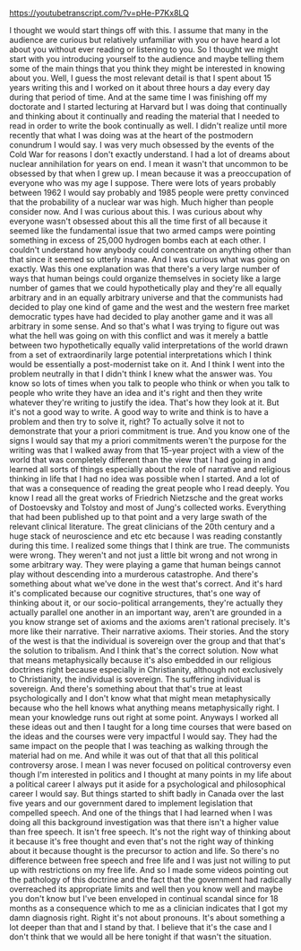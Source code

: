 https://youtubetranscript.com/?v=pHe-P7Kx8LQ

 I thought we would start things off with this. I assume that many in the audience are curious but relatively unfamiliar with you or have heard a lot about you without ever reading or listening to you. So I thought we might start with you introducing yourself to the audience and maybe telling them some of the main things that you think they might be interested in knowing about you. Well, I guess the most relevant detail is that I spent about 15 years writing this and I worked on it about three hours a day every day during that period of time. And at the same time I was finishing off my doctorate and I started lecturing at Harvard but I was doing that continually and thinking about it continually and reading the material that I needed to read in order to write the book continually as well. I didn't realize until more recently that what I was doing was at the heart of the postmodern conundrum I would say. I was very much obsessed by the events of the Cold War for reasons I don't exactly understand. I had a lot of dreams about nuclear annihilation for years on end. I mean it wasn't that uncommon to be obsessed by that when I grew up. I mean because it was a preoccupation of everyone who was my age I suppose. There were lots of years probably between 1962 I would say probably and 1985 people were pretty convinced that the probability of a nuclear war was high. Much higher than people consider now. And I was curious about this. I was curious about why everyone wasn't obsessed about this all the time first of all because it seemed like the fundamental issue that two armed camps were pointing something in excess of 25,000 hydrogen bombs each at each other. I couldn't understand how anybody could concentrate on anything other than that since it seemed so utterly insane. And I was curious what was going on exactly. Was this one explanation was that there's a very large number of ways that human beings could organize themselves in society like a large number of games that we could hypothetically play and they're all equally arbitrary and in an equally arbitrary universe and that the communists had decided to play one kind of game and the west and the western free market democratic types have had decided to play another game and it was all arbitrary in some sense. And so that's what I was trying to figure out was what the hell was going on with this conflict and was it merely a battle between two hypothetically equally valid interpretations of the world drawn from a set of extraordinarily large potential interpretations which I think would be essentially a post-modernist take on it. And I think I went into the problem neutrally in that I didn't think I knew what the answer was. You know so lots of times when you talk to people who think or when you talk to people who write they have an idea and it's right and then they write whatever they're writing to justify the idea. That's how they look at it. But it's not a good way to write. A good way to write and think is to have a problem and then try to solve it, right? To actually solve it not to demonstrate that your a priori commitment is true. And you know one of the signs I would say that my a priori commitments weren't the purpose for the writing was that I walked away from that 15-year project with a view of the world that was completely different than the view that I had going in and learned all sorts of things especially about the role of narrative and religious thinking in life that I had no idea was possible when I started. And a lot of that was a consequence of reading the great people who I read deeply. You know I read all the great works of Friedrich Nietzsche and the great works of Dostoevsky and Tolstoy and most of Jung's collected works. Everything that had been published up to that point and a very large swath of the relevant clinical literature. The great clinicians of the 20th century and a huge stack of neuroscience and etc etc because I was reading constantly during this time. I realized some things that I think are true. The communists were wrong. They weren't and not just a little bit wrong and not wrong in some arbitrary way. They were playing a game that human beings cannot play without descending into a murderous catastrophe. And there's something about what we've done in the west that's correct. And it's hard it's complicated because our cognitive structures, that's one way of thinking about it, or our socio-political arrangements, they're actually they actually parallel one another in an important way, aren't are grounded in a you know strange set of axioms and the axioms aren't rational precisely. It's more like their narrative. Their narrative axioms. Their stories. And the story of the west is that the individual is sovereign over the group and that that's the solution to tribalism. And I think that's the correct solution. Now what that means metaphysically because it's also embedded in our religious doctrines right because especially in Christianity, although not exclusively to Christianity, the individual is sovereign. The suffering individual is sovereign. And there's something about that that's true at least psychologically and I don't know what that might mean metaphysically because who the hell knows what anything means metaphysically right. I mean your knowledge runs out right at some point. Anyways I worked all these ideas out and then I taught for a long time courses that were based on the ideas and the courses were very impactful I would say. They had the same impact on the people that I was teaching as walking through the material had on me. And while it was out of that that all this political controversy arose. I mean I was never focused on political controversy even though I'm interested in politics and I thought at many points in my life about a political career I always put it aside for a psychological and philosophical career I would say. But things started to shift badly in Canada over the last five years and our government dared to implement legislation that compelled speech. And one of the things that I had learned when I was doing all this background investigation was that there isn't a higher value than free speech. It isn't free speech. It's not the right way of thinking about it because it's free thought and even that's not the right way of thinking about it because thought is the precursor to action and life. So there's no difference between free speech and free life and I was just not willing to put up with restrictions on my free life. And so I made some videos pointing out the pathology of this doctrine and the fact that the government had radically overreached its appropriate limits and well then you know well and maybe you don't know but I've been enveloped in continual scandal since for 18 months as a consequence which to me as a clinician indicates that I got my damn diagnosis right. Right it's not about pronouns. It's about something a lot deeper than that and I stand by that. I believe that it's the case and I don't think that we would all be here tonight if that wasn't the situation.